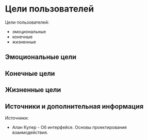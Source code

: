 # Цели пользователей

Цели пользователей:

- эмоциональные
- конечные
- жизненные

## Эмоциональные цели

## Конечные цели

## Жизненные цели

## Источники и дополнительная информация

Источники:

- Алан Купер - Об интерфейсе. Основы проектирования взаимодействия.